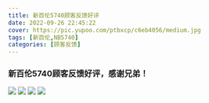```yaml
---
title: 新百伦5740顾客反馈好评
date: 2022-09-26 22:45:22
cover: https://pic.yupoo.com/ptbxcp/c6eb4056/medium.jpg
tags: [新百伦,NB5740]
categories: [顾客反馈]
---
```


###  新百伦5740顾客反馈好评，感谢兄弟！
![](https://pic.yupoo.com/ptbxcp/3a378b65/46540619.jpg)
![](https://pic.yupoo.com/ptbxcp/6936e5a2/9f44c2f2.jpg)
![](https://pic.yupoo.com/ptbxcp/c6eb4056/1b2ae94b.jpg)
![](https://pic.yupoo.com/ptbxcp/95252b3d/54129c3f.jpg)

